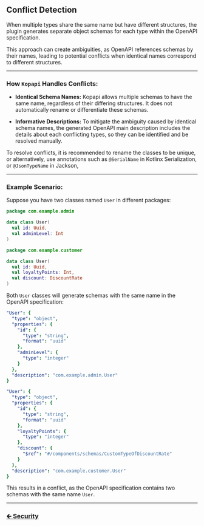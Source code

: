 ## Conflict Detection

When multiple types share the same name but have different structures,
the plugin generates separate object schemas for each type within the OpenAPI specification.

This approach can create ambiguities, as OpenAPI references schemas by their names,
leading to potential conflicts when identical names correspond to different structures.

---

### How `Kopapi` Handles Conflicts:

- **Identical Schema Names:** Kopapi allows multiple schemas to have the same name, regardless of their differing structures.
  It does not automatically rename or differentiate these schemas.

- **Informative Descriptions:** To mitigate the ambiguity caused by identical schema names,
  the generated OpenAPI main description includes the details about each conflicting types,
  so they can be identified and be resolved manually.

To resolve conflicts, it is recommended to rename the classes to be unique, or alternatively,
use annotations such as `@SerialName` in Kotlinx Serialization, or `@JsonTypeName` in Jackson,

---

### Example Scenario:

Suppose you have two classes named `User` in different packages:

```kotlin
package com.example.admin

data class User(
  val id: Uuid,
  val adminLevel: Int
)
```

```kotlin
package com.example.customer

data class User(
  val id: Uuid,
  val loyaltyPoints: Int,
  val discount: DiscountRate
)
```

Both `User` classes will generate schemas with the same name in the OpenAPI specification:

```yaml
"User": {
  "type": "object",
  "properties": {
    "id": {
      "type": "string",
      "format": "uuid"
    },
    "adminLevel": {
      "type": "integer"
    }
  },
  "description": "com.example.admin.User"
}

"User": {
  "type": "object",
  "properties": {
    "id": {
      "type": "string",
      "format": "uuid"
    },
    "loyaltyPoints": {
      "type": "integer"
    },
    "discount": {
      "$ref": "#/components/schemas/CustomTypeOfDiscountRate"
    }
  },
  "description": "com.example.customer.User"
}
```

This results in a conflict, as the OpenAPI specification contains two schemas with the same name `User`.

---

### [🡰 Security](02.6.api-usage-security.md)
